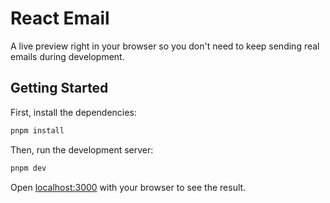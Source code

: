 # React Email

A live preview right in your browser so you don't need to keep sending real emails during development.

## Getting Started

First, install the dependencies:

```sh
pnpm install
```

Then, run the development server:

```sh
pnpm dev
```

Open [localhost:3000](http://localhost:3000) with your browser to see the result.
